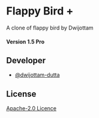 
# Flappy Bird +

A clone of flappy bird by Dwijottam

#### Version 1.5 Pro

  
## Developer

- [@dwijottam-dutta](https://github.com/Dwijottam-Dutta)

  
## License

[Apache-2.0 Licence](https://choosealicense.com/licenses/apache-2.0/)

  
